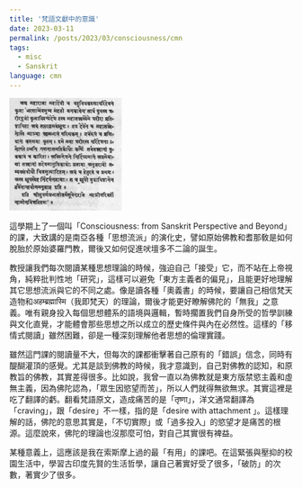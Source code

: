 ```yaml
---
title: '梵語文獻中的意識'
date: 2023-03-11
permalink: /posts/2023/03/consciousness/cmn
tags:
  - misc
  - Sanskrit
language: cmn
---
```


![GoldenLightSutra](/images/posts/sanskrit-golden-light-resize.png)

這學期上了一個叫「Consciousness: from Sanskrit Perspective and Beyond」的課，大致講的是南亞各種「思想流派」的演化史，譬如原始佛教和耆那敎是如何脫胎於原始婆羅門教，爾後又如何促進吠壇多不二論的誕生。

教授讓我們每次閱讀某種思想理論的時候，強迫自己「接受」它，而不站在上帝視角，純粹批判性地「研究」，這樣可以避免「東方主義者的偏見」，且能更好地理解其它思想流派與它的不同之處。像是讀各種「奧義書」的時候，要讓自己相信梵天造物和अहम्ब्रह्मास्मि（我即梵天）的理論，爾後才能更好瞭解佛陀的「無我」之意義。唯有親身投入每個思想體系的語境與邏輯，暫時擱置我們自身所受的哲學訓練與文化直覺，才能體會那些思想之所以成立的歷史條件與內在必然性。這樣的「移情式閱讀」雖然困難，卻是一種深刻理解他者思想的倫理實踐。

<!-- 這對我來說不是很難。我沒什麼特定的信仰，或許是所謂的「不可知論者」？某種意義上，自己是非常Diverse的，至少在最近的一年半的時間裡，被好多人當作基督徒，也被好多同學當作佛教徒，甚至因為某些飲食習慣，還被問過是不是穆斯林，而當年我填寫common app的時候，在宗教那一欄，我卻填的是儒教。 -->

雖然這門課的閱讀量不大，但每次的課都衝擊著自己原有的「錯誤」信念，同時有醍醐灌頂的感覺。尤其是談到佛教的時候，我才意識到，自己對佛教的認知，和原教旨的佛教，其實差得很多。比如說，我曾一直以為佛教就是東方版禁慾主義和虛無主義，因為佛陀認為，「眾生因慾望而苦」，所以人們就得無欲無求。其實這裡是吃了翻譯的虧。翻看梵語原文，造成痛苦的是「तृष्णा」，洋文通常翻譯為「craving」，跟「desire」不一樣，指的是「desire with attachment 」。這樣理解的話，佛陀的意思其實是，「不切實際」或「過多投入」的慾望才是痛苦的根源。這麼說來，佛陀的理論也沒那麼可怕，對自己其實很有裨益。

某種意義上，這應該是我在索斯摩上過的最「有用」的課吧。在這緊張與壓抑的校園生活中，學習古印度先賢的生活哲學，讓自己著實好受了很多，「破防」的次數，著實少了很多。

